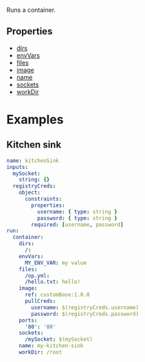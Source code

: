 Runs a container.

## Properties

* [dirs](dirs/README.md)
* [envVars](envVars/README.md)
* [files](files/README.md)
* [image](image/README.md)
* [name](name.md)
* [sockets](sockets/README.md)
* [workDir](workDir.md)

# Examples

## Kitchen sink

```yaml
name: kitchenSink
inputs:
  mySocket: 
    string: {}
  registryCreds:
    object:
      constraints:
        properties:
          username: { type: string }
          password: { type: string }
        required: [username, password]
run:
  container:
    dirs:
      /:
    envVars:
      MY_ENV_VAR: my value
    files:
      /op.yml:
      /hello.txt: hello!
    image:
      ref: customBase:1.0.0
      pullCreds:
        username: $(registryCreds.username)
        password: $(registryCreds.password)
    ports:
      '80': '80'
    sockets:
      /mySocket: $(mySocket)
    name: my-kitchen-sink
    workDir: /root
```
